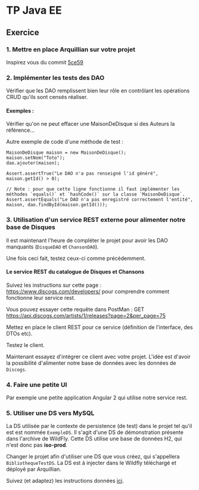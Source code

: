 # TP Java EE

## Exercice

### 1. Mettre en place Arquillian sur votre projet

Inspirez vous du commit [5ce59](https://github.com/ltearno/bibliotheque-audio-javaee/commit/5ce5922725a276180c12c8b99312330fec7374b1)

### 2. Implémenter les tests des DAO

Vérifier que les DAO remplissent bien leur rôle en contrôlant les opérations CRUD qu'ils sont censés réaliser.

#### Exemples :

Vérifier qu'on ne peut effacer une MaisonDeDisque si des Auteurs la référence...

Autre exemple de code d'une méthode de test :

	MaisonDeDisque maison = new MaisonDeDisque();
	maison.setNom("Toto");
	dao.ajouter(maison);
	
	Assert.assertTrue("Le DAO n'a pas renseigné l'id généré", maison.getId() > 0);
	
	// Note : pour que cette ligne fonctionne il faut implémenter les méthodes `equals()` et `hashCode()` sur la classe `MaisonDeDisque`.
	Assert.assertEquals("Le DAO n'a pas enregistré correctement l'entité", maison, dao.findById(maison.getId()));

### 3. Utilisation d'un service REST externe pour alimenter notre base de Disques

Il est maintenant l'heure de compléter le projet pour avoir les DAO manquants (`DisqueDAO` et `ChansonDAO`).

Une fois ceci fait, testez ceux-ci comme précédemment.

#### Le service REST du catalogue de Disques et Chansons

Suivez les instructions sur cette page : https://www.discogs.com/developers/ pour comprendre comment fonctionne leur service rest.

Vous pouvez essayer cette requête dans PostMan : GET https://api.discogs.com/artists/1/releases?page=2&per_page=75

Mettez en place le client REST pour ce service (définition de l'interface, des DTOs etc).

Testez le client.

Maintenant essayez d'intégrer ce client avec votre projet. L'idée est d'avoir la possibilité d'alimenter notre base de données avec les données de `Discogs`.

### 4. Faire une petite UI

Par exemple une petite application Angular 2 qui utilise notre service rest.

### 5. Utiliser une DS vers MySQL

La DS utilisée par le contexte de persistence (de test) dans le projet tel qu'il est est nommée `ExempleDS`. Il s'agit d'une DS de démonstration 
présente dans l'archive de WildFly. Cette DS utilise une base de données H2, qui n'est donc pas **iso-prod**.

Changer le projet afin d'utiliser une DS que vous créez, qui s'appellera `BibliothequeTestDS`. La DS est à injecter dans le Wildfly téléchargé et déployé par Arquillian.

Suivez (et adaptez) les instructions données [ici](http://arquillian.org/guides/testing_java_persistence/#run_the_test_on_jboss_as_7).